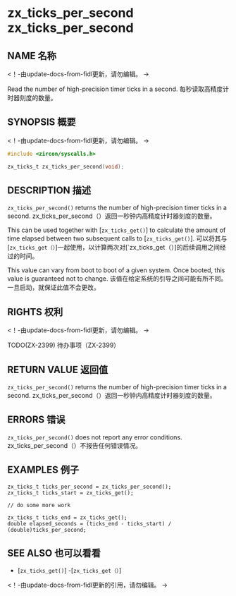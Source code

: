  
# zx_ticks_per_second  zx_ticks_per_second 

 
## NAME  名称 

<!-- Updated by update-docs-from-fidl, do not edit. -->  <！-由update-docs-from-fidl更新，请勿编辑。 ->

Read the number of high-precision timer ticks in a second.  每秒读取高精度计时器刻度的数量。

 
## SYNOPSIS  概要 

<!-- Updated by update-docs-from-fidl, do not edit. -->  <！-由update-docs-from-fidl更新，请勿编辑。 ->

```c
#include <zircon/syscalls.h>

zx_ticks_t zx_ticks_per_second(void);
```
 

 
## DESCRIPTION  描述 

`zx_ticks_per_second()` returns the number of high-precision timer ticks in a second. zx_ticks_per_second（）返回一秒钟内高精度计时器刻度的数量。

This can be used together with [`zx_ticks_get()`] to calculate the amount of time elapsed between two subsequent calls to [`zx_ticks_get()`]. 可以将其与[`zx_ticks_get（）`]一起使用，以计算两次对[`zx_ticks_get（）]的后续调用之间经过的时间。

This value can vary from boot to boot of a given system. Once booted, this value is guaranteed not to change. 该值在给定系统的引导之间可能有所不同。一旦启动，就保证此值不会更改。

 
## RIGHTS  权利 

<!-- Updated by update-docs-from-fidl, do not edit. -->  <！-由update-docs-from-fidl更新，请勿编辑。 ->

TODO(ZX-2399)  待办事项（ZX-2399）

 
## RETURN VALUE  返回值 

`zx_ticks_per_second()` returns the number of high-precision timer ticks in a second. zx_ticks_per_second（）返回一秒钟内高精度计时器刻度的数量。

 
## ERRORS  错误 

`zx_ticks_per_second()` does not report any error conditions.  zx_ticks_per_second（）不报告任何错误情况。

 
## EXAMPLES  例子 

```
zx_ticks_t ticks_per_second = zx_ticks_per_second();
zx_ticks_t ticks_start = zx_ticks_get();

// do some more work

zx_ticks_t ticks_end = zx_ticks_get();
double elapsed_seconds = (ticks_end - ticks_start) / (double)ticks_per_second;

```
 

 
## SEE ALSO  也可以看看 

 
 - [`zx_ticks_get()`]  -[`zx_ticks_get（）`]

<!-- References updated by update-docs-from-fidl, do not edit. -->  <！-由update-docs-from-fidl更新的引用，请勿编辑。 ->

